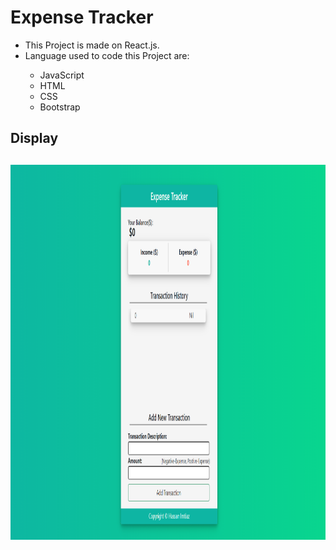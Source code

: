 <h1>Expense Tracker</h1>
<ul>
  <li>This Project is made on React.js.</li>
  <li>Language used to code this Project are:</li>
    <ul>
      <li>JavaScript</li>
      <li>HTML</li>
      <li>CSS</li>
      <li>Bootstrap</li>
    </ul>
</ul>
<h2>Display<h2>
  <img src="https://github.com/hassanimtiaz194/expensetracker/blob/main/ExpenseTracker.png" alt="Expense Tracker Display" width="900" height="600">
